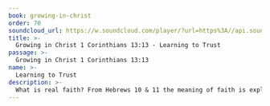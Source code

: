 ```yaml
---
book: growing-in-christ
order: 70
soundcloud_url: https://w.soundcloud.com/player/?url=https%3A//api.soundcloud.com/tracks/
title: >-
  Growing in Christ 1 Corinthians 13:13 - Learning to Trust
passage: >-
  Growing in Christ 1 Corinthians 13:13
name: >-
  Learning to Trust
description: >-
  What is real faith? From Hebrews 10 & 11 the meaning of faith is explored. What a joy it is to face life with faith in the love and power of God.
---
```


